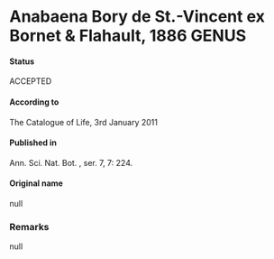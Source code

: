 # Anabaena Bory de St.-Vincent ex Bornet & Flahault, 1886 GENUS

#### Status
ACCEPTED

#### According to
The Catalogue of Life, 3rd January 2011

#### Published in
Ann. Sci. Nat. Bot. , ser. 7, 7: 224.

#### Original name
null

### Remarks
null